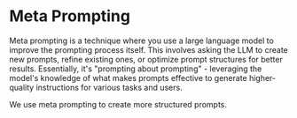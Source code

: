 # Meta Prompting

Meta prompting is a technique where you use a large language model to improve the prompting process itself. This involves asking the LLM to create new prompts, refine existing ones, or optimize prompt structures for better results. Essentially, it's "prompting about prompting" - leveraging the model's knowledge of what makes prompts effective to generate higher-quality instructions for various tasks and users.

We use meta prompting to create more structured prompts.
